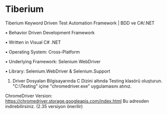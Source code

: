 # Tiberium
Tiberium Keyword Driven Test Automation Framework | BDD ve C#/.NET

•	Behavior Driven Development Framework

•	Written in Visual C# .NET

•	Operating System: Cross-Platform

•	Underlying Framework: Selenium WebDriver

•	Library: Selenium.WebDriver & Selenium.Support


1) Driver Dosyaları
Bilgisayarında C Dizini altında Testing klasörü oluşturun. "C:\Testing" içine "chromedriver.exe" uygulamasını atınız.

ChromeDriver Version: https://chromedriver.storage.googleapis.com/index.html
Bu adresden indirebilirsiniz. (2.35 versiyon önerilir)
